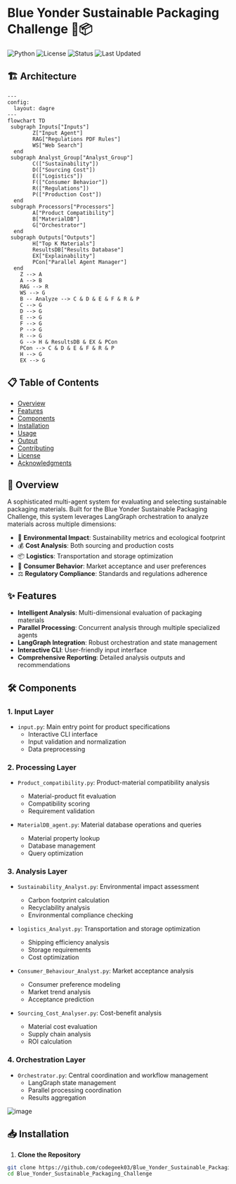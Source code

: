 # Blue Yonder Sustainable Packaging Challenge 🌱📦

![Python](https://img.shields.io/badge/Python-3.9%2B-blue)
![License](https://img.shields.io/badge/License-MIT-green)
![Status](https://img.shields.io/badge/Status-Active-brightgreen)
![Last Updated](https://img.shields.io/badge/Last%20Updated-2025--05--10-blue)

## 🏗️ Architecture
```mermaid
---
config:
  layout: dagre
---
flowchart TD
 subgraph Inputs["Inputs"]
        Z["Input Agent"]
        RAG["Regulations PDF Rules"]
        WS["Web Search"]
  end
 subgraph Analyst_Group["Analyst_Group"]
        C(["Sustainability"])
        D(["Sourcing Cost"])
        E(["Logistics"])
        F(["Consumer Behavior"])
        R(["Regulations"])
        P(["Production Cost"])
  end
 subgraph Processors["Processors"]
        A["Product Compatibility"]
        B["MaterialDB"]
        G["Orchestrator"]
  end
 subgraph Outputs["Outputs"]
        H["Top K Materials"]
        ResultsDB["Results Database"]
        EX["Explainability"]
        PCon["Parallel Agent Manager"]
  end
    Z --> A
    A --> B
    RAG --> R
    WS --> G
    B -- Analyze --> C & D & E & F & R & P
    C --> G
    D --> G
    E --> G
    F --> G
    P --> G
    R --> G
    G --> H & ResultsDB & EX & PCon
    PCon --> C & D & E & F & R & P
    H --> G
    EX --> G
```


## 📋 Table of Contents
- [Overview](#-overview)
- [Features](#-features)
- [Components](#-components)
- [Installation](#-installation)
- [Usage](#-usage)
- [Output](#-output)
- [Contributing](#-contributing)
- [License](#-license)
- [Acknowledgments](#-acknowledgments)

## 🎯 Overview

A sophisticated multi-agent system for evaluating and selecting sustainable packaging materials. Built for the Blue Yonder Sustainable Packaging Challenge, this system leverages LangGraph orchestration to analyze materials across multiple dimensions:

- 🌿 **Environmental Impact**: Sustainability metrics and ecological footprint
- 💰 **Cost Analysis**: Both sourcing and production costs
- 📦 **Logistics**: Transportation and storage optimization
- 👥 **Consumer Behavior**: Market acceptance and user preferences
- ⚖️ **Regulatory Compliance**: Standards and regulations adherence

## ✨ Features

- **Intelligent Analysis**: Multi-dimensional evaluation of packaging materials
- **Parallel Processing**: Concurrent analysis through multiple specialized agents
- **LangGraph Integration**: Robust orchestration and state management
- **Interactive CLI**: User-friendly input interface
- **Comprehensive Reporting**: Detailed analysis outputs and recommendations

## 🛠️ Components

### 1. Input Layer
- `input.py`: Main entry point for product specifications
  - Interactive CLI interface
  - Input validation and normalization
  - Data preprocessing

### 2. Processing Layer
- `Product_compatibility.py`: Product-material compatibility analysis
  - Material-product fit evaluation
  - Compatibility scoring
  - Requirement validation

- `MaterialDB_agent.py`: Material database operations and queries
  - Material property lookup
  - Database management
  - Query optimization

### 3. Analysis Layer
- `Sustainability_Analyst.py`: Environmental impact assessment
  - Carbon footprint calculation
  - Recyclability analysis
  - Environmental compliance checking

- `logistics_Analyst.py`: Transportation and storage optimization
  - Shipping efficiency analysis
  - Storage requirements
  - Cost optimization

- `Consumer_Behaviour_Analyst.py`: Market acceptance analysis
  - Consumer preference modeling
  - Market trend analysis
  - Acceptance prediction

- `Sourcing_Cost_Analyser.py`: Cost-benefit analysis
  - Material cost evaluation
  - Supply chain analysis
  - ROI calculation

### 4. Orchestration Layer
- `Orchestrator.py`: Central coordination and workflow management
  - LangGraph state management
  - Parallel processing coordination
  - Results aggregation

 ![image](https://github.com/user-attachments/assets/e3e03557-7836-4a11-8a00-08b1876ba0cc)


## 📥 Installation

1. **Clone the Repository**
```bash
git clone https://github.com/codegeek03/Blue_Yonder_Sustainable_Packaging_Challenge.git
cd Blue_Yonder_Sustainable_Packaging_Challenge

